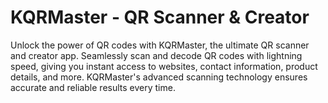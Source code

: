 # KQRMaster - QR Scanner & Creator

Unlock the power of QR codes with KQRMaster, the ultimate QR scanner and creator app. Seamlessly scan and decode QR codes with lightning speed, giving you instant access to websites, contact information, product details, and more. KQRMaster's advanced scanning technology ensures accurate and reliable results every time.